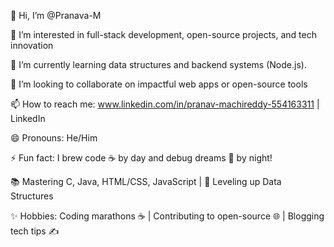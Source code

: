 👋 Hi, I’m @Pranava-M

👀 I’m interested in full-stack development, open-source projects, and tech innovation

🌱 I’m currently learning data structures  and backend systems (Node.js).

💞️ I’m looking to collaborate on impactful web apps or open-source tools

📫 How to reach me: www.linkedin.com/in/pranav-machireddy-554163311 | LinkedIn 

😄 Pronouns: He/Him 

⚡ Fun fact: I brew code ☕ by day and debug dreams 🌙 by night!

📚 Mastering C, Java, HTML/CSS, JavaScript | 🧠 Leveling up Data Structures

✨ Hobbies: Coding marathons ☕ | Contributing to open-source 🌐 | Blogging tech tips ✍️
